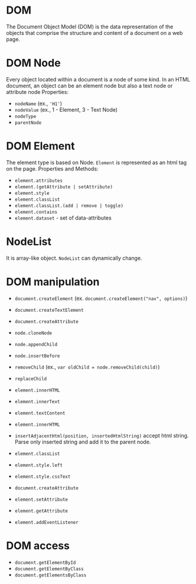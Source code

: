 # DOM

The Document Object Model (DOM) is the data representation of the objects that comprise the structure and content of a document on a web page.

# DOM Node

Every object located within a document is a node of some kind. In an HTML document, an object can be an element node but also a text node or attribute node
Properties:
- `nodeName` (ex., `'H1'`)
- `nodeValue` (ex., 1 - Element, 3 - Text Node)
- `nodeType`
- `parentNode`

# DOM Element
The element type is based on Node. `Element` is represented as an html tag on the page.
Properties and Methods:
- `element.attributes`
- `element.(getAttribute | setAttribute)`
- `element.style`
- `element.classList`
- `element.classList.(add | remove | toggle)`
- `element.contains`
- `element.dataset` - set of data-attributes

# NodeList
It is array-like object. `NodeList` can dynamically change.

# DOM manipulation

- `document.createElement` (ex. `document.createElement("nav", options)`)
- `document.createTextElement`
- `document.createAttribute`

- `node.cloneNode`
- `node.appendChild`
- `node.insertBefore`
- `removeChild` (ex., `var oldChild = node.removeChild(child)`)
- `replaceChild`
  

- `element.innerHTML`
- `element.innerText`
- `element.textContent`
- `element.innerHTML`
- `insertAdjacentHtml(position, insertedHtmlString)`
  accept html string. Parse only inserted string and add it to the parent node.

- `element.classList`
- `element.style.left`
- `element.style.cssText`
- `document.createAttribute`
- `element.setAttribute`
- `element.getAttribute`
- `element.addEventListener`

# DOM access
- `document.getElementById`
- `document.getElementByClass`
- `document.getElementsByClass`






